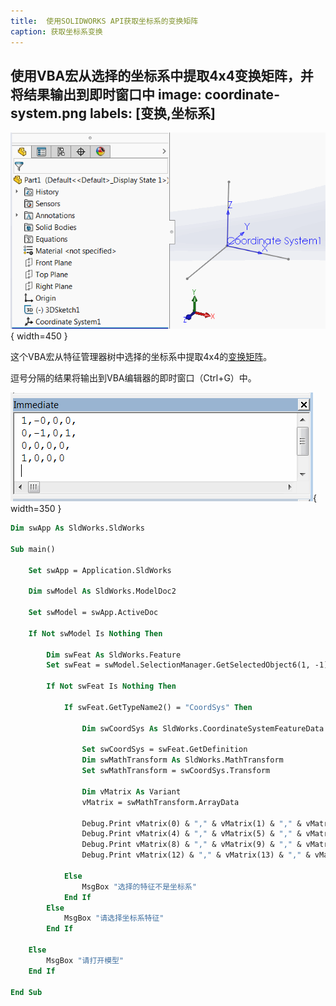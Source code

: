 ```yaml
---
title:  使用SOLIDWORKS API获取坐标系的变换矩阵
caption: 获取坐标系变换
---
```

 使用VBA宏从选择的坐标系中提取4x4变换矩阵，并将结果输出到即时窗口中
image: coordinate-system.png
labels: [变换,坐标系]
---
![特征管理器树中的坐标系](coordinate-system.png){ width=450 }

这个VBA宏从特征管理器树中选择的坐标系中提取4x4的[变换矩阵](/docs/codestack/solidworks-api/geometry/transformation/)。

逗号分隔的结果将输出到VBA编辑器的即时窗口（Ctrl+G）中。

![矩阵输出到VBA编辑器的即时窗口](maxtrix-output-immediate.png){ width=350 }

``` vb
Dim swApp As SldWorks.SldWorks

Sub main()

    Set swApp = Application.SldWorks
    
    Dim swModel As SldWorks.ModelDoc2
    
    Set swModel = swApp.ActiveDoc
    
    If Not swModel Is Nothing Then
        
        Dim swFeat As SldWorks.Feature
        Set swFeat = swModel.SelectionManager.GetSelectedObject6(1, -1)
        
        If Not swFeat Is Nothing Then
            
            If swFeat.GetTypeName2() = "CoordSys" Then
                
                Dim swCoordSys As SldWorks.CoordinateSystemFeatureData
                
                Set swCoordSys = swFeat.GetDefinition
                Dim swMathTransform As SldWorks.MathTransform
                Set swMathTransform = swCoordSys.Transform
                
                Dim vMatrix As Variant
                vMatrix = swMathTransform.ArrayData
                
                Debug.Print vMatrix(0) & "," & vMatrix(1) & "," & vMatrix(2) & "," & vMatrix(3) & ","
                Debug.Print vMatrix(4) & "," & vMatrix(5) & "," & vMatrix(6) & "," & vMatrix(7) & ","
                Debug.Print vMatrix(8) & "," & vMatrix(9) & "," & vMatrix(10) & "," & vMatrix(11) & ","
                Debug.Print vMatrix(12) & "," & vMatrix(13) & "," & vMatrix(14) & "," & vMatrix(15)
                
            Else
                MsgBox "选择的特征不是坐标系"
            End If
        Else
            MsgBox "请选择坐标系特征"
        End If
        
    Else
        MsgBox "请打开模型"
    End If
    
End Sub
```